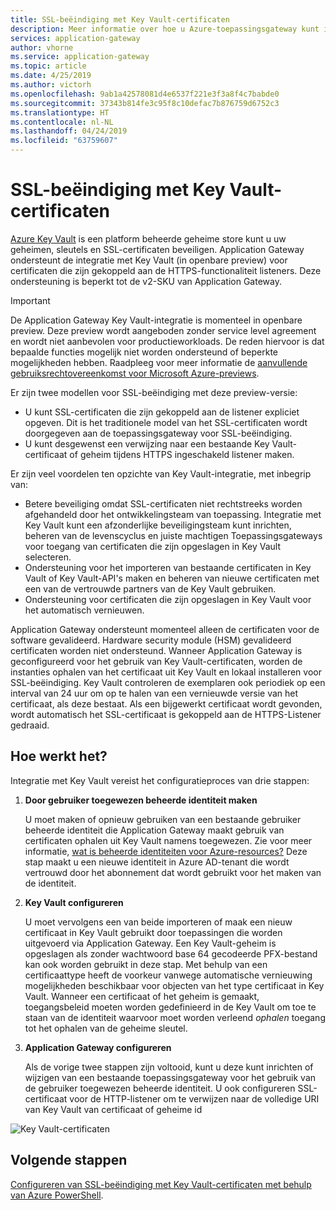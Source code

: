 ```yaml
---
title: SSL-beëindiging met Key Vault-certificaten
description: Meer informatie over hoe u Azure-toepassingsgateway kunt integreren met Key Vault voor certificaten die zijn gekoppeld aan de HTTPS-functionaliteit listeners.
services: application-gateway
author: vhorne
ms.service: application-gateway
ms.topic: article
ms.date: 4/25/2019
ms.author: victorh
ms.openlocfilehash: 9ab1a42578081d4e6537f221e3f3a8f4c7babde0
ms.sourcegitcommit: 37343b814fe3c95f8c10defac7b876759d6752c3
ms.translationtype: HT
ms.contentlocale: nl-NL
ms.lasthandoff: 04/24/2019
ms.locfileid: "63759607"
---
```

# <a name="ssl-termination-with-key-vault-certificates"></a>SSL-beëindiging met Key Vault-certificaten

[Azure Key Vault](../key-vault/key-vault-whatis.md) is een platform beheerde geheime store kunt u uw geheimen, sleutels en SSL-certificaten beveiligen. Application Gateway ondersteunt de integratie met Key Vault (in openbare preview) voor certificaten die zijn gekoppeld aan de HTTPS-functionaliteit listeners. Deze ondersteuning is beperkt tot de v2-SKU van Application Gateway.

> [!IMPORTANT]
> De Application Gateway Key Vault-integratie is momenteel in openbare preview. Deze preview wordt aangeboden zonder service level agreement en wordt niet aanbevolen voor productieworkloads. De reden hiervoor is dat bepaalde functies mogelijk niet worden ondersteund of beperkte mogelijkheden hebben. Raadpleeg voor meer informatie de [aanvullende gebruiksrechtovereenkomst voor Microsoft Azure-previews](https://azure.microsoft.com/support/legal/preview-supplemental-terms/).

Er zijn twee modellen voor SSL-beëindiging met deze preview-versie:

- U kunt SSL-certificaten die zijn gekoppeld aan de listener expliciet opgeven. Dit is het traditionele model van het SSL-certificaten wordt doorgegeven aan de toepassingsgateway voor SSL-beëindiging.
- U kunt desgewenst een verwijzing naar een bestaande Key Vault-certificaat of geheim tijdens HTTPS ingeschakeld listener maken.

Er zijn veel voordelen ten opzichte van Key Vault-integratie, met inbegrip van:

- Betere beveiliging omdat SSL-certificaten niet rechtstreeks worden afgehandeld door het ontwikkelingsteam van toepassing. Integratie met Key Vault kunt een afzonderlijke beveiligingsteam kunt inrichten, beheren van de levenscyclus en juiste machtigen Toepassingsgateways voor toegang van certificaten die zijn opgeslagen in Key Vault selecteren.
- Ondersteuning voor het importeren van bestaande certificaten in Key Vault of Key Vault-API's maken en beheren van nieuwe certificaten met een van de vertrouwde partners van de Key Vault gebruiken.
- Ondersteuning voor certificaten die zijn opgeslagen in Key Vault voor het automatisch vernieuwen.

Application Gateway ondersteunt momenteel alleen de certificaten voor de software gevalideerd. Hardware security module (HSM) gevalideerd certificaten worden niet ondersteund. Wanneer Application Gateway is geconfigureerd voor het gebruik van Key Vault-certificaten, worden de instanties ophalen van het certificaat uit Key Vault en lokaal installeren voor SSL-beëindiging. Key Vault controleren de exemplaren ook periodiek op een interval van 24 uur om op te halen van een vernieuwde versie van het certificaat, als deze bestaat. Als een bijgewerkt certificaat wordt gevonden, wordt automatisch het SSL-certificaat is gekoppeld aan de HTTPS-Listener gedraaid.

## <a name="how-it-works"></a>Hoe werkt het?

Integratie met Key Vault vereist het configuratieproces van drie stappen:

1. **Door gebruiker toegewezen beheerde identiteit maken**

   U moet maken of opnieuw gebruiken van een bestaande gebruiker beheerde identiteit die Application Gateway maakt gebruik van certificaten ophalen uit Key Vault namens toegewezen. Zie voor meer informatie, [wat is beheerde identiteiten voor Azure-resources?](../active-directory/managed-identities-azure-resources/overview.md) Deze stap maakt u een nieuwe identiteit in Azure AD-tenant die wordt vertrouwd door het abonnement dat wordt gebruikt voor het maken van de identiteit.
1. **Key Vault configureren**

   U moet vervolgens een van beide importeren of maak een nieuw certificaat in Key Vault gebruikt door toepassingen die worden uitgevoerd via Application Gateway. Een Key Vault-geheim is opgeslagen als zonder wachtwoord base 64 gecodeerde PFX-bestand kan ook worden gebruikt in deze stap. Met behulp van een certificaattype heeft de voorkeur vanwege automatische vernieuwing mogelijkheden beschikbaar voor objecten van het type certificaat in Key Vault. Wanneer een certificaat of het geheim is gemaakt, toegangsbeleid moeten worden gedefinieerd in de Key Vault om toe te staan van de identiteit waarvoor moet worden verleend *ophalen* toegang tot het ophalen van de geheime sleutel.

1. **Application Gateway configureren**

   Als de vorige twee stappen zijn voltooid, kunt u deze kunt inrichten of wijzigen van een bestaande toepassingsgateway voor het gebruik van de gebruiker toegewezen beheerde identiteit. U ook configureren SSL-certificaat voor de HTTP-listener om te verwijzen naar de volledige URI van Key Vault van certificaat of geheime id

![Key Vault-certificaten](media/key-vault-certs/ag-kv.png)

## <a name="next-steps"></a>Volgende stappen

[Configureren van SSL-beëindiging met Key Vault-certificaten met behulp van Azure PowerShell](configure-keyvault-ps.md).
